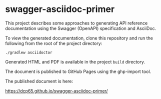 # swagger-asciidoc-primer

This project describes some approaches to generating API reference documentation using the Swagger (OpenAPI) 
specification and AsciiDoc.

To view the generated documentation, clone this repository and run the following from the root of the project directory:

```
./gradlew asciidoctor
```

Generated HTML and PDF is available in the project `build` directory.

The document is published to GitHub Pages using the ghp-import tool.

The published document is here:

https://dcp65.github.io/swagger-asciidoc-primer/
